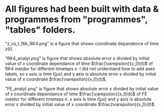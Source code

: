 # All figures had been built with data & programmes from "programmes", "tables" folders.


"z_vs_t_16k_RK4.png" is a figure that shows coordinate depandence of time $z(t)$.


"RK4_analyt.png" is figure that shows absolute error $\varepsilon$ divided by initial value of $x$ coordinate dependance of time $\frac{\varepsilon}{x_0}(t)$ of RK4 metdor for different timeteps $n$. I did not understand how to add axes labels, so $x$ axis is time $t[\mu s]$ and y axis is absolute error $\varepsilon$ divided by initial value of $x$ coordinate $\frac{\varepsilon}{x_0}(t)$.


"FE_analyt.png" is figure that shows absolute error $\varepsilon$ divided by initial value of $x$ coordinate dependance of time $\frac{\varepsilon}{x_0}(t)$ of FE metdor for different timeteps $n$. $x$ axis is time $t[\mu s]$ and y axis is absolute error $\varepsilon$ divided by initial value of $x$ coordinate $\frac{\varepsilon}{x_0}(t)$.

